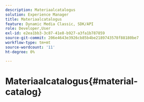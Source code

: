 ```yaml
---
description: Materiaalcatalogus
solution: Experience Manager
title: Materiaalcatalogus
feature: Dynamic Media Classic, SDK/API
role: Developer,User
exl-id: e2ea1bb3-3c87-41e8-b927-a3fa1b787859
source-git-commit: 206e4643e3926cb85b4be2189743578f88180be7
workflow-type: tm+mt
source-wordcount: '11'
ht-degree: 0%

---
```


# Materiaalcatalogus{#material-catalog}

